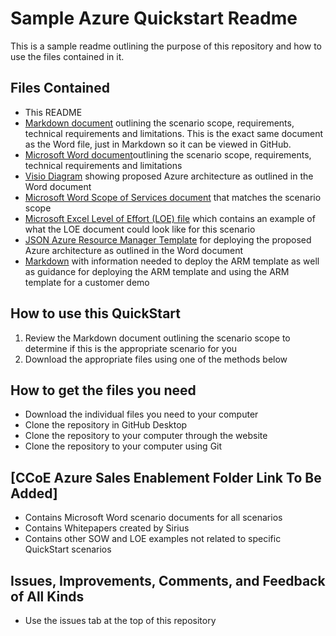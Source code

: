 # **Sample Azure Quickstart Readme**

This is a sample readme outlining the purpose of this repository and how to use the files contained in it.

## **Files Contained**

* This README
* [Markdown document](https://github.com/siriuscomputersolutions/CCoE-QuickStarts/blob/master/Azure/Sample/scenario.md) outlining the scenario scope, requirements, technical requirements and limitations.  This is the exact same document as the Word file, just in Markdown so it can be viewed in GitHub.
* [Microsoft Word document](https://github.com/siriuscomputersolutions/CCoE-QuickStarts/blob/master/Azure/Sample/DOCS/Azure%20Blob%20Storage%20for%20File%20Upload%20and%20Download%20(FTP).docx)outlining the scenario scope, requirements, technical requirements and limitations
* [Visio Diagram](https://github.com/siriuscomputersolutions/CCoE-QuickStarts/blob/master/Azure/Sample/DOCS/Azure%20Blob%20Storage%20for%20File%20Upload%20and%20Download.vsdx) showing proposed Azure architecture as outlined in the Word document
* [Microsoft Word Scope of Services document](https://github.com/siriuscomputersolutions/CCoE-QuickStarts/blob/master/Azure/Sample/DOCS/Scope%20of%20Services%20-%20Azure%20Blob%20Storage%20for%20File%20Upload%20and%20Download.docx) that matches the scenario scope
* [Microsoft Excel Level of Effort (LOE) file](https://github.com/siriuscomputersolutions/CCoE-QuickStarts/blob/master/Azure/Sample/DOCS/ServiceEstimate%20-%20LOE%20-%20Azure%20Blob%20Storage%20for%20File%20Upload%20and%20Download.xlsx) which contains an example of what the LOE document could look like for this scenario
* [JSON Azure Resource Manager Template](https://github.com/siriuscomputersolutions/CCoE-QuickStarts/tree/master/Azure/Sample/ARM) for deploying the proposed Azure architecture as outlined in the Word document
* [Markdown](https://github.com/siriuscomputersolutions/CCoE-QuickStarts/blob/master/Azure/Sample/ARM/readme.md) with information needed to deploy the ARM template as well as guidance for deploying the ARM template and using the ARM template for a customer demo

## **How to use this QuickStart**

1. Review the Markdown document outlining the scenario scope to determine if this is the appropriate scenario for you
2. Download the appropriate files using one of the methods below

## **How to get the files you need**

* Download the individual files you need to your computer
* Clone the repository in GitHub Desktop
* Clone the repository to your computer through the website
* Clone the repository to your computer using Git

## [**CCoE Azure Sales Enablement Folder Link To Be Added**]

* Contains Microsoft Word scenario documents for all scenarios
* Contains Whitepapers created by Sirius
* Contains other SOW and LOE examples not related to specific QuickStart scenarios

## **Issues, Improvements, Comments, and Feedback of All Kinds**

* Use the issues tab at the top of this repository